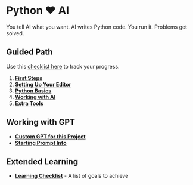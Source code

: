 # Python ❤️ AI

You tell AI what you want. AI writes Python code. You run it. Problems get solved.

## Guided Path

Use this [checklist here](docs/getting-started.md) to track your progress.
1. **[First Steps](docs/first-steps.md)**
2. **[Setting Up Your Editor](docs/editors.md)**
3. **[Python Basics](docs/the-basics.md)**
4. **[Working with AI](docs/how-to-use-with-ai.md)**
5. **[Extra Tools](docs/additional-tools-and-resources.md)**

## Working with GPT

- **[Custom GPT for this Project](https://chatgpt.com/g/g-6896d430dc7c81919d8428c0626d8ce7-python-tools-boostrap-prompt)**
- **[Starting Prompt Info](docs/starting-prompt.md)**

## Extended Learning

- **[Learning Checklist](docs/learning-checklist.md)** - A list of goals to achieve